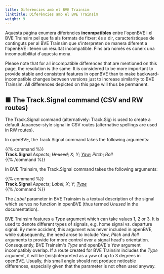 ```yaml
---
title: Diferències amb el BVE Trainsim
linktitle: Diferències amb el BVE Trainsim
weight: 9
---
```


Aquesta pàgina enumera diferències **incompatibles** entre l'openBVE i el BVE Trainsim pel que fa als formats de fitxer; és a dir, característiques de continguts per al BVE Trainsim que s'interpreten de manera diferent a l'openBVE i tenen un resultat incompatible. Fins ara només es coneix una incompatibilitat d'aquesta mena.

Please note that for all incompatible differences that are mentioned on this page, the resolution is the same: It is considered to be more important to provide stable and consistent features in openBVE than to make backward-incompatible changes between versions just to increase similarity to BVE Trainsim. All differences depicted on this page will thus be permanent.

## ■ The Track.Signal command  (CSV and RW routes)

The Track.Signal command (alternatively: Track.Sig) is used to create a default Japanese-style signal in CSV routes (alternative spellings are used in RW routes).

In openBVE, the Track.Signal command takes the following arguments:

{{% command %}}  
**Track.Signal** *Aspects*; *~~Unused~~*; *X*; *Y*; <u>*Yaw*</u>; *Pitch*; *Roll*  
{{% /command %}}

In BVE Trainsim, the Track.Signal command takes the following arguments:

{{% command %}}  
**Track.Signal** *Aspects*; *Label*; *X*; *Y*; <u>*Type*</u>  
{{% /command %}}

The *Label* parameter in BVE Trainsim is a textual description of the signal which serves no function in openBVE (thus termed *Unused* in the documentation).

BVE Trainsim features a *Type* argument which can take values 1, 2 or 3. It is used to denote different types of signals, e.g. home signal vs. departure signal. By mere accident, this argument was never included in openBVE, while subsequently, the need arose to include *Yaw*, *Pitch* and *Roll* arguments to provide for more control over a signal head's orientation. Consequently, BVE Trainsim's *Type* and openBVE's *Yaw* argument incompatibly overlap. If a route created for BVE Trainsim includes the *Type* argument, it will be (mis)interpreted as a yaw of up to 3 degrees in openBVE. Usually, this small angle should not produce noticable differences, especially given that the parameter is not often used anyway.
